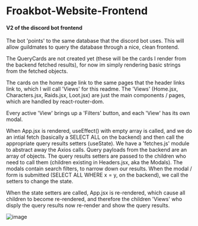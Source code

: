 # Froakbot-Website-Frontend

#### V2 of the discord bot frontend

The bot 'points' to the same database that the discord bot uses. This will allow guildmates to query the database through a nice, clean frontend.

The QueryCards are not created yet (these will be the cards I render from the backend fetched results), for now im simply rendering basic strings from the fetched objects.

The cards on the home page link to the same pages that the header links link to, which I will call 'Views' for this readme. The 'Views' (Home.jsx, Characters.jsx, Raids.jsx, Loot.jsx) are just the main components / pages, which are handled by react-router-dom.

Every active 'View' brings up a 'Filters' button, and each 'View' has its own modal.

When App.jsx is rendered, useEffect() with empty array is called, and we do an intial fetch (basically a SELECT ALL on the backend) and then call the appropriate query results setters (useState). We have a 'fetches.js' module to abstract away the Axios calls. Query payloads from the backend are an array of objects. The query results setters are passed to the children who need to call them (children existing in Headers.jsx, aka the Modals). The modals contain search filters, to narrow down our results. When the modal / form is submitted (SELECT ALL WHERE x = y, on the backend), we call the setters to change the state.

When the state setters are called, App.jsx is re-rendered, which cause all children to become re-rendered, and therefore the children 'Views' who disply the query results now re-render and show the query results.


![image](https://github.com/hikemalliday/froakbot-website-frontend/assets/117792777/61e23bf1-26c5-47fe-a67a-f7917694e3fc)
